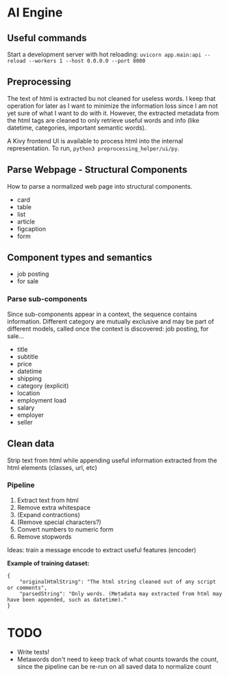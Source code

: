 # AI Engine

## Useful commands
Start a development server with hot reloading:
`uvicorn app.main:api --reload --workers 1 --host 0.0.0.0 --port 8000`

## Preprocessing
The text of html is extracted bu not cleaned for useless words. I keep that operation for later as I want to minimize the information loss since I am not yet sure of what I want to do with it. However, the extracted metadata from the html tags are cleaned to only retrieve useful words and info (like datetime, categories, important semantic words).

A Kivy frontend UI is available to process html into the internal representation. To run, `python3 preprocessing_helper/ui/py`.

## Parse Webpage - Structural Components
How to parse a normalized web page into structural components.
* card
* table
* list
* article
* figcaption
* form

## Component types and semantics
* job posting
* for sale

### Parse sub-components
Since sub-components appear in a context, the sequence contains information.
Different category are mutually exclusive and may be part of different models, called once the context is discovered: job posting, for sale...
* title
* subtitle
* price
* datetime
* shipping
* category (explicit)
* location
* employment load
* salary
* employer
* seller

## Clean data
Strip text from html while appending useful information extracted from the html elements (classes, url, etc)

### Pipeline
1. Extract text from html
2. Remove extra whitespace
3. (Expand contractions)
4. (Remove special characters?)
5. Convert numbers to numeric form
6. Remove stopwords

Ideas: train a message encode to extract useful features (encoder)

**Example of training dataset:**
```
{
    "originalHtmlString": "The html string cleaned out of any script or comments",
    "parsedString": "Only words. (Metadata may extracted from html may have been appended, such as datetime)."
}
```

# TODO
* Write tests!
* Metawords don't need to keep track of what counts towards the count, since the pipeline can be re-run on all saved data to normalize count
